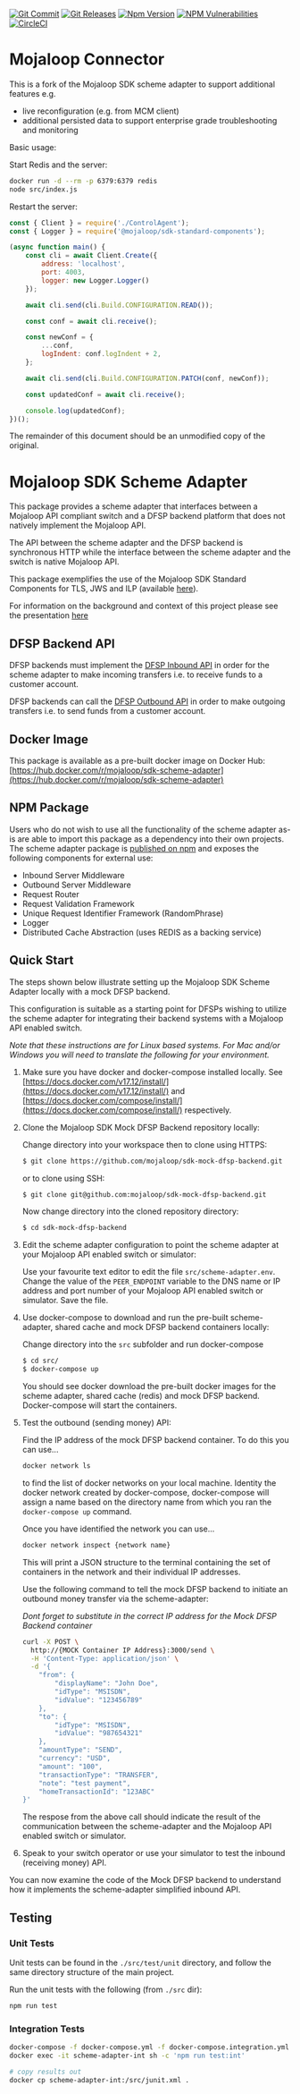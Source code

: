 [![Git Commit](https://img.shields.io/github/last-commit/mojaloop/sdk-scheme-adapter.svg?style=flat)](https://github.com/mojaloop/sdk-scheme-adapter/commits/master)
[![Git Releases](https://img.shields.io/github/release/mojaloop/sdk-scheme-adapter.svg?style=flat)](https://github.com/mojaloop/sdk-scheme-adapter/releases)
[![Npm Version](https://img.shields.io/npm/v/@mojaloop/sdk-scheme-adapter.svg?style=flat)](https://www.npmjs.com/package/@mojaloop/sdk-scheme-adapter)
[![NPM Vulnerabilities](https://img.shields.io/snyk/vulnerabilities/npm/@mojaloop/sdk-scheme-adapter.svg?style=flat)](https://www.npmjs.com/package/@mojaloop/sdk-scheme-adapter)
[![CircleCI](https://circleci.com/gh/mojaloop/sdk-scheme-adapter.svg?style=svg)](https://circleci.com/gh/mojaloop/sdk-scheme-adapter)

# Mojaloop Connector

This is a fork of the Mojaloop SDK scheme adapter to support additional features e.g.
- live reconfiguration (e.g. from MCM client)
- additional persisted data to support enterprise grade troubleshooting and monitoring

Basic usage:

Start Redis and the server:
```sh
docker run -d --rm -p 6379:6379 redis
node src/index.js
```

Restart the server:
```javascript
const { Client } = require('./ControlAgent');
const { Logger } = require('@mojaloop/sdk-standard-components');

(async function main() {
    const cli = await Client.Create({
        address: 'localhost',
        port: 4003,
        logger: new Logger.Logger()
    });

    await cli.send(cli.Build.CONFIGURATION.READ());

    const conf = await cli.receive();

    const newConf = {
        ...conf,
        logIndent: conf.logIndent + 2,
    };

    await cli.send(cli.Build.CONFIGURATION.PATCH(conf, newConf));

    const updatedConf = await cli.receive();

    console.log(updatedConf);
})();
```

The remainder of this document should be an unmodified copy of the original.

# Mojaloop SDK Scheme Adapter

This package provides a scheme adapter that interfaces between a Mojaloop API compliant switch and a DFSP backend platform that does not natively implement the Mojaloop API.

The API between the scheme adapter and the DFSP backend is synchronous HTTP while the interface between the scheme adapter and the switch is native Mojaloop API.

This package exemplifies the use of the Mojaloop SDK Standard Components for TLS, JWS and ILP (available [here](http://www.github.com/mojaloop/sdk-standard-components)).

For information on the background and context of this project please see the presentation [here](docs/Mojaloop%20-%20Modusbox%20Onboarding%20functionality.pdf)

## DFSP Backend API

DFSP backends must implement the [DFSP Inbound API](docs/dfspInboundApi.yaml) in order for the scheme adapter to make incoming transfers i.e. to receive funds to a customer account.

DFSP backends can call the [DFSP Outbound API](/src/outboundApi/api.yaml) in order to make outgoing transfers i.e. to send funds from a customer account.

## Docker Image

This package is available as a pre-built docker image on Docker Hub: [https://hub.docker.com/r/mojaloop/sdk-scheme-adapter](https://hub.docker.com/r/mojaloop/sdk-scheme-adapter)

## NPM Package

Users who do not wish to use all the functionality of the scheme adapter as-is are able to import this package as a dependency into their own projects. The scheme adapter package is [published on npm](https://www.npmjs.com/package/@mojaloop/sdk-scheme-adapter) and exposes the following components for external use:

- Inbound Server Middleware
- Outbound Server Middleware
- Request Router
- Request Validation Framework
- Unique Request Identifier Framework (RandomPhrase)
- Logger
- Distributed Cache Abstraction (uses REDIS as a backing service)

## Quick Start

The steps shown below illustrate setting up the Mojaloop SDK Scheme Adapter locally with a mock DFSP backend.

This configuration is suitable as a starting point for DFSPs wishing to utilize the scheme adapter for integrating their backend systems with a Mojaloop API enabled switch.

_Note that these instructions are for Linux based systems. For Mac and/or Windows you will need to translate the following for your environment._

1. Make sure you have docker and docker-compose installed locally. See [https://docs.docker.com/v17.12/install/](https://docs.docker.com/v17.12/install/) and [https://docs.docker.com/compose/install/](https://docs.docker.com/compose/install/) respectively.
1. Clone the Mojaloop SDK Mock DFSP Backend repository locally:

   Change directory into your workspace then to clone using HTTPS:

   ```bash
   $ git clone https://github.com/mojaloop/sdk-mock-dfsp-backend.git
   ```

   or to clone using SSH:

   ```bash
   $ git clone git@github.com:mojaloop/sdk-mock-dfsp-backend.git
   ```

   Now change directory into the cloned repository directory:

   ```bash
   $ cd sdk-mock-dfsp-backend
   ```

1. Edit the scheme adapter configuration to point the scheme adapter at your Mojaloop API enabled switch or simulator:

   Use your favourite text editor to edit the file `src/scheme-adapter.env`.
   Change the value of the `PEER_ENDPOINT` variable to the DNS name or IP address and port number of your Mojaloop API enabled switch or simulator. Save the file.

1. Use docker-compose to download and run the pre-built scheme-adapter, shared cache and mock DFSP backend containers locally:

   Change directory into the `src` subfolder and run docker-compose

   ```bash
   $ cd src/
   $ docker-compose up
   ```

   You should see docker download the pre-built docker images for the scheme adapter, shared cache (redis) and mock DFSP backend. Docker-compose will start the containers.

1. Test the outbound (sending money) API:

   Find the IP address of the mock DFSP backend container. To do this you can use...

   ```bash
   docker network ls
   ``` 

   to find the list of docker networks on your local machine. Identity the docker network created by docker-compose, docker-compose will assign a name based on the directory name from which you ran the `docker-compose up` command.

   Once you have identified the network you can use...

   ```bash
   docker network inspect {network name}
   ```

   This will print a JSON structure to the terminal containing the set of containers in the network and their individual IP addresses.

   Use the following command to tell the mock DFSP backend to initiate an outbound money transfer via the scheme-adapter:

   _Dont forget to substitute in the correct IP address for the Mock DFSP Backend container_

   ```bash
   curl -X POST \
     http://{MOCK Container IP Address}:3000/send \
     -H 'Content-Type: application/json' \
     -d '{
       "from": {
           "displayName": "John Doe",
           "idType": "MSISDN",
           "idValue": "123456789"
       },
       "to": {
           "idType": "MSISDN",
           "idValue": "987654321"
       },
       "amountType": "SEND",
       "currency": "USD",
       "amount": "100",
       "transactionType": "TRANSFER",
       "note": "test payment",
       "homeTransactionId": "123ABC"
   }'
   ```

   The respose from the above call should indicate the result of the communication between the scheme-adapter and the Mojaloop API enabled switch or simulator.

1. Speak to your switch operator or use your simulator to test the inbound (receiving money) API.

You can now examine the code of the Mock DFSP backend to understand how it implements the scheme-adapter simplified inbound API.


## Testing

### Unit Tests

Unit tests can be found in the `./src/test/unit` directory, and follow the same directory structure of the main project.

Run the unit tests with the following (from `./src` dir):

```bash
npm run test
```

### Integration Tests

```bash
docker-compose -f docker-compose.yml -f docker-compose.integration.yml up -d
docker exec -it scheme-adapter-int sh -c 'npm run test:int'

# copy results out
docker cp scheme-adapter-int:/src/junit.xml .
```
